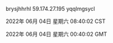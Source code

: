 brysjhhrhl 59.174.27.195 yqqlmgsycl

2022年 06月 04日 星期六 08:40:02 CST

2022年 06月 04日 星期六 00:40:02 GMT
